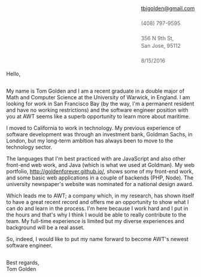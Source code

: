 > tbjgolden@gmail.com
>
> -------------
>
> (408) 797-9595
> 
> -------------
>
> 356 N 9th St,
>
> San Jose, 95112
>
> -------------
> 
> 8/15/2016

Hello,

-----------------

My name is Tom Golden and I am a recent graduate 
in a double major of Math and Computer Science at
the University of Warwick, in England. I am
looking for work in San Francisco Bay (by the way,
I'm a permanent resident and have no working 
restrictions) and the software engineer position with you
at AWT seems like a superb opportunity to
learn more about maritime.

I moved to California to work in technology. My
previous experience of software development was
through an investment bank, Goldman Sachs, in
London, but my long-term ambition has always been
to move to the technology sector.

The languages that I'm best practiced with are 
JavaScript and also other front-end web work,
and Java (which is what we used at Goldman). My
web portfolio, http://goldenforever.github.io/,
shows some of my front-end work, and some basic
web applications in a couple of backends (PHP,
Node). The university newspaper's website was
nominated for a national design award.

Which leads me to AWT; a company which, in my
research, has shown itself to have a great recent
record and offers me an opportunity to show what I
can do and learn in the process. I'm here because 
I work hard and I put in the hours and that's why
I think I would be able to really contribute to 
the team. My full-time experience is limited but
my diverse experiences and background will be a
real asset.

So, indeed, I would like to put my name forward to
become AWT's newest software engineer.

-----------------

Best regards,  
Tom Golden


<style>
blockquote {
	padding: 0;
	border: 0;
	display: inline-block;
	white-space: pre;
	float: right;
	line-height: 0.4;
}
blockquote + * {
	clear: both;
}
blockquote p {
	margin: 0;
	padding: 0;
	line-height: 1;
}

hr {
	margin-top: 0;
	padding-top: 0;
	border: 0;
	opacity: 0;
}
</style>
